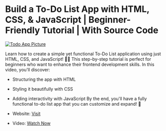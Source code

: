 # Build a To-Do List App with HTML, CSS, & JavaScript | Beginner-Friendly Tutorial | With Source Code

[![Todo App Picture](https://developergoswami.com/mystorage/media/7b3e2a89858181.webp)](https://youtu.be/B8grnvj-Gog)

Learn how to create a simple yet functional To-Do List application using just HTML, CSS, and JavaScript! 📝✨ This step-by-step tutorial is perfect for beginners who want to enhance their frontend development skills.
In this video, you'll discover:
- Structuring the app with HTML
- Styling it beautifully with CSS
- Adding interactivity with JavaScript
By the end, you'll have a fully functional to-do list app that you can customize and expand! 🚀

- Website: [Visit](https://developergoswami.com)
- Video: [Watch Now](https://youtu.be/B8grnvj-Gog)
 
 

